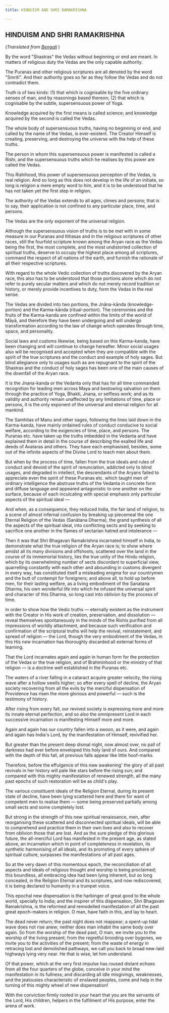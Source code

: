 ```yaml
---
title: HINDUISM AND SHRI RAMAKRISHNA

---
```





  

## HINDUISM AND SHRI RAMAKRISHNA

(*Translated from [Bengali](b6003_hindu_religion.pdf)* )

By the word "Shastras" the Vedas without beginning or end are meant. In
matters of religious duty the Vedas are the only capable authority.

The Puranas and other religious scriptures are all denoted by the word
"Smriti". And their authority goes so far as they follow the Vedas and
do not contradict them.

Truth is of two kinds: (1) that which is cognisable by the five ordinary
senses of man, and by reasonings based thereon; (2) that which is
cognisable by the subtle, supersensuous power of Yoga.

Knowledge acquired by the first means is called science; and knowledge
acquired by the second is called the Vedas.

The whole body of supersensuous truths, having no beginning or end, and
called by the name of the Vedas, is ever-existent. The Creator Himself
is creating, preserving, and destroying the universe with the help of
these truths.

The person in whom this supersensuous power is manifested is called a
Rishi, and the supersensuous truths which he realises by this power are
called the Vedas.

This Rishihood, this power of supersensuous perception of the Vedas, is
real religion. And so long as this does not develop in the life of an
initiate, so long is religion a mere empty word to him, and it is to be
understood that he has not taken yet the first step in religion.

The authority of the Vedas extends to all ages, climes and persons; that
is to say, their application is not confined to any particular place,
time, and persons.

The Vedas are the only exponent of the universal religion.

Although the supersensuous vision of truths is to be met with in some
measure in our Puranas and Itihasas and in the religious scriptures of
other races, still the fourfold scripture known among the Aryan race as
the Vedas being the first, the most complete, and the most undistorted
collection of spiritual truths, deserve to occupy the highest place
among all scriptures, command the respect of all nations of the earth,
and furnish the rationale of all their respective scriptures.

With regard to the whole Vedic collection of truths discovered by the
Aryan race, this also has to be understood that those portions alone
which do not refer to purely secular matters and which do not merely
record tradition or history, or merely provide incentives to duty, form
the Vedas in the real sense.

The Vedas are divided into two portions, the Jnāna-kānda
(knowledge-portion) and the Karma-kānda (ritual-portion). The ceremonies
and the fruits of the Karma-kanda are confined within the limits of the
world of Māyā, and therefore they have been undergoing and will undergo
transformation according to the law of change which operates through
time, space, and personality.

Social laws and customs likewise, being based on this Karma-kanda, have
been changing and will continue to change hereafter. Minor social usages
also will be recognised and accepted when they are compatible with the
spirit of the true scriptures and the conduct and example of holy sages.
But blind allegiance only to usages such as are repugnant to the spirit
of the Shastras and the conduct of holy sages has been one of the main
causes of the downfall of the Aryan race.

It is the Jnana-kanda or the Vedanta only that has for all time
commanded recognition for leading men across Maya and bestowing
salvation on them through the practice of Yoga, Bhakti, Jnana, or
selfless work; and as its validity and authority remain unaffected by
any limitations of time, place or persons, it is the only exponent of
the universal and eternal religion for all mankind.

The Samhitas of Manu and other sages, following the lines laid down in
the Karma-kanda, have mainly ordained rules of conduct conducive to
social welfare, according to the exigencies of time, place, and persons.
The Puranas etc. have taken up the truths imbedded in the Vedanta and
have explained them in detail in the course of describing the exalted
life and deeds of Avataras and others. They have each emphasised,
besides, some out of the infinite aspects of the Divine Lord to teach
men about them.

But when by the process of time, fallen from the true ideals and rules
of conduct and devoid of the spirit of renunciation, addicted only to
blind usages, and degraded in intellect, the descendants of the Aryans
failed to appreciate even the spirit of these Puranas etc. which taught
men of ordinary intelligence the abstruse truths of the Vedanta in
concrete form and diffuse language and appeared antagonistic to one
another on the surface, because of each inculcating with special
emphasis only particular aspects of the spiritual ideal —

And when, as a consequence, they reduced India, the fair land of
religion, to a scene of almost infernal confusion by breaking up
piecemeal the one Eternal Religion of the Vedas (Sanātana Dharma), the
grand synthesis of all the aspects of the spiritual ideal, into
conflicting sects and by seeking to sacrifice one another in the flames
of sectarian hatred and intolerance —

Then it was that Shri Bhagavan Ramakrishna incarnated himself in India,
to demonstrate what the true religion of the Aryan race is; to show
where amidst all its many divisions and offshoots, scattered over the
land in the course of its immemorial history, lies the true unity of the
Hindu religion, which by its overwhelming number of sects discordant to
superficial view, quarrelling constantly with each other and abounding
in customs divergent in every way, has constituted itself a misleading
enigma for our countrymen and the butt of contempt for foreigners; and
above all, to hold up before men, for their lasting welfare, as a living
embodiment of the Sanatana Dharma, his own wonderful life into which he
infused the universal spirit and character of this Dharma, so long cast
into oblivion by the process of time.

In order to show how the Vedic truths — eternally existent as the
instrument with the Creator in His work of creation, preservation, and
dissolution — reveal themselves spontaneously in the minds of the Rishis
purified from all impressions of worldly attachment, and because such
verification and confirmation of the scriptural truths will help the
revival, reinstatement, and spread of religion — the Lord, though the
very embodiment of the Vedas, in this His new incarnation has thoroughly
discarded all external forms of learning.

That the Lord incarnates again and again in human form for the
protection of the Vedas or the true religion, and of Brahminhood or the
ministry of that religion — is a doctrine well established in the
Puranas etc.

The waters of a river falling in a cataract acquire greater velocity,
the rising wave after a hollow swells higher; so after every spell of
decline, the Aryan society recovering from all the evils by the merciful
dispensation of Providence has risen the more glorious and powerful —
such is the testimony of history.

After rising from every fall, our revived society is expressing more and
more its innate eternal perfection, and so also the omnipresent Lord in
each successive incarnation is manifesting Himself more and more.

Again and again has our country fallen into a swoon, as it were, and
again and again has India's Lord, by the manifestation of Himself,
revivified her.

But greater than the present deep dismal night, now almost over, no pall
of darkness had ever before enveloped this holy land of ours. And
compared with the depth of this fall, all previous falls appear like
little hoof-marks.

Therefore, before the effulgence of this new awakening' the glory of all
past revivals in her history will pale like stars before the rising sun;
and compared with this mighty manifestation of renewed strength, all the
many past epochs of such restoration will be as child's play.

The various constituent ideals of the Religion Eternal, during its
present state of decline, have been lying scattered here and there for
want of competent men to realise them — some being preserved partially
among small sects and some completely lost.

But strong in the strength of this new spiritual renaissance, men, after
reorganising these scattered and disconnected spiritual ideals, will be
able to comprehend and practice them in their own lives and also to
recover from oblivion those that are lost. And as the sure pledge of
this glorious future, the all-merciful Lord has manifested in the
present age, as stated above, an incarnation which in point of
completeness in revelation, its synthetic harmonising of all ideals, and
its promoting of every sphere of spiritual culture, surpasses the
manifestations of all past ages.

So at the very dawn of this momentous epoch, the reconciliation of all
aspects and ideals of religious thought and worship is being proclaimed;
this boundless, all embracing idea had been lying inherent, but so long
concealed, in the Religion Eternal and its scriptures, and now
rediscovered, it is being declared to humanity in a trumpet voice.

This epochal new dispensation is the harbinger of great good to the
whole world, specially to India; and the inspirer of this dispensation,
Shri Bhagavan Ramakrishna, is the reformed and remodelled manifestation
of all the past great epoch-makers in religion. O man, have faith in
this, and lay to heart.

The dead never return; the past night does not reappear; a spent-up
tidal wave does not rise anew; neither does man inhabit the same body
over again. So from the worship of the dead past, O man, we invite you
to the worship of the living present; from the regretful brooding over
bygones, we invite you to the activities of the present; from the waste
of energy in retracing lost and demolished pathways, we call you back to
broad new-laid highways lying very near. He that is wise, let him
understand.

Of that power, which at the very first impulse has roused distant echoes
from all the four quarters of the globe, conceive in your mind the
manifestation in its fullness; and discarding all idle misgivings,
weaknesses, and the jealousies characteristic of enslaved peoples, come
and help in the turning of this mighty wheel of new dispensation!

With the conviction firmly rooted in your heart that you are the
servants of the Lord, His children, helpers in the fulfilment of His
purpose, enter the arena of work.



